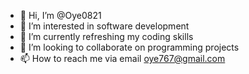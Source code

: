 - 👋 Hi, I’m @Oye0821
- 👀 I’m interested in software development
- 🌱 I’m currently refreshing my coding skills
- 💞️ I’m looking to collaborate on programming projects
- 📫 How to reach me via email  oye767@gmail.com

<!---
Oye0821/Oye0821 is a ✨ special ✨ repository because its `README.md` (this file) appears on your GitHub profile.
You can click the Preview link to take a look at your changes.
--->
